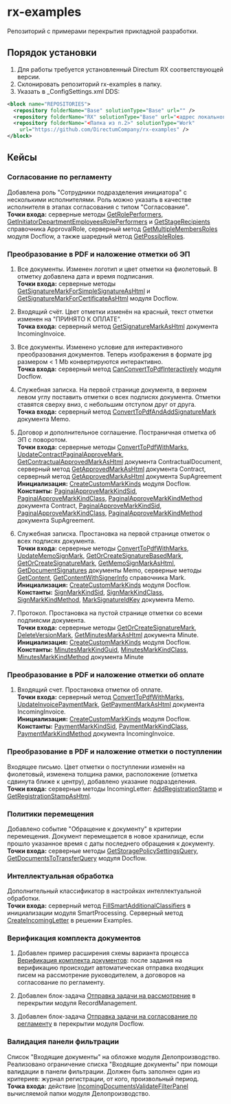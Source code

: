 ﻿# rx-examples

Репозиторий с примерами перекрытия прикладной разработки.

## Порядок установки

1. Для работы требуется установленный Directum RX соответствующей версии.
2. Склонировать репозиторий rx-examples в папку.
3. Указать в _ConfigSettings.xml DDS:
```xml
<block name="REPOSITORIES">
  <repository folderName="Base" solutionType="Base" url="" />
  <repository folderName="RX" solutionType="Base" url="<адрес локального репозитория>" />
  <repository folderName="<Папка из п.2>" solutionType="Work" 
    url="https://github.com/DirectumCompany/rx-examples" />
</block>
```

## Кейсы

### Согласование по регламенту
Добавлена роль "Сотрудники подразделения инициатора" с несколькими исполнителями. Роль можно указать в качестве исполнителя в этапах согласования с типом "Согласование".
<br>**Точки входа:** серверные методы [GetRolePerformers](https://github.com/DirectumCompany/rx-examples/blob/master/src/Packages/Sungero.Examples/Sungero.Examples.Server/ApprovalRole/ApprovalRoleServerFunctions.cs#L17-L23), [GetInitiatorDepartmentEmployeesRolePerformers](https://github.com/DirectumCompany/rx-examples/blob/master/src/Packages/Sungero.Examples/Sungero.Examples.Server/ApprovalRole/ApprovalRoleServerFunctions.cs#L30-L40) и [GetStageRecipients](https://github.com/DirectumCompany/rx-examples/blob/e4d9f7f59195ad58abfc05e4146c6534c426e674/src/Packages/Sungero.Examples/Sungero.Examples.Server/ApprovalStage/ApprovalStageServerFunctions.cs#L12-L28) справочника ApprovalRole, серверный метод [GetMultipleMembersRoles](https://github.com/DirectumCompany/rx-examples/blob/e4d9f7f59195ad58abfc05e4146c6534c426e674/src/Packages/Sungero.Examples/Sungero.Examples.Server/Sungero.Docflow/ModuleServerFunctions.cs#L123-L129) модуля Docflow, а также шаредный метод [GetPossibleRoles](https://github.com/DirectumCompany/rx-examples/blob/master/src/Packages/Sungero.Examples/Sungero.Examples.Shared/ApprovalStage/ApprovalStageSharedFunctions.cs#L16-L24).

### Преобразование в PDF и наложение отметки об ЭП

1. Все документы. Изменен логотип и цвет отметки на фиолетовый. В отметку добавлена дата и время подписания. 
<br>**Точки входа:** серверные методы [GetSignatureMarkForSimpleSignatureAsHtml](https://github.com/DirectumCompany/rx-examples/blob/master/src/Packages/Sungero.Examples/Sungero.Examples.Server/Sungero.Docflow/ModuleServerFunctions.cs#L22-L35) и [GetSignatureMarkForCertificateAsHtml](https://github.com/DirectumCompany/rx-examples/blob/master/src/Packages/Sungero.Examples/Sungero.Examples.Server/Sungero.Docflow/ModuleServerFunctions.cs#L48-L74) модуля Docflow.

2. Входящий счёт. Цвет отметки изменён на красный, текст отметки изменен на "ПРИНЯТО К ОПЛАТЕ". 
<br>**Точка входа:** серверный метод [GetSignatureMarkAsHtml](https://github.com/DirectumCompany/rx-examples/blob/master/src/Packages/Sungero.Examples/Sungero.Examples.Server/IncomingInvoice/IncomingInvoiceServerFunctions.cs#L17-L29) документа IncomingInvoice. 

3. Все документы. Изменено условие для интерактивного преобразования документов. Теперь изображения в формате jpg размером < 1 Mb конвертируются интерактивно. 
<br>**Точка входа:** серверный метод [CanConvertToPdfInteractively](https://github.com/DirectumCompany/rx-examples/blob/master/src/Packages/Sungero.Examples/Sungero.Examples.Server/Sungero.Docflow/ModuleServerFunctions.cs#L81-L88) модуля Docflow. 

4. Служебная записка. На первой странице документа, в верхнем левом углу поставить отметки о всех подписях документа. Отметки ставятся сверху вниз, с небольшим отступом друг от друга. 
<br>**Точка входа:** серверный метод [ConvertToPdfAndAddSignatureMark](https://github.com/DirectumCompany/rx-examples/blob/master/src/Packages/Sungero.Examples/Sungero.Examples.Server/Memo/MemoServerFunctions.cs#L48-L128) документа Memo. 

5. Договор и дополнительное соглашение. Постраничная отметка об ЭП с поворотом.
<br>**Точки входа:** серверные методы [ConvertToPdfWithMarks](https://github.com/DirectumCompany/rx-examples/blob/4.11/src/Packages/Sungero.Examples/Sungero.Examples.Server/ContractualDocument/ContractualDocumentServerFunctions.cs#L17-L24), [UpdateContractPaginalApproveMark](https://github.com/DirectumCompany/rx-examples/blob/4.11/src/Packages/Sungero.Examples/Sungero.Examples.Server/ContractualDocument/ContractualDocumentServerFunctions.cs#L30-L48), [GetContractualApprovedMarkAsHtml](https://github.com/DirectumCompany/rx-examples/blob/4.11/src/Packages/Sungero.Examples/Sungero.Examples.Server/ContractualDocument/ContractualDocumentServerFunctions.cs#L56-L68) документа ContractualDocument, серверный метод [GetApprovedMarkAsHtml](https://github.com/DirectumCompany/rx-examples/blob/4.11/src/Packages/Sungero.Examples/Sungero.Examples.Server/Contract/ContractServerFunctions.cs#L17-L20) документа Contract, серверный метод [GetApprovedMarkAsHtml](https://github.com/DirectumCompany/rx-examples/blob/4.11/src/Packages/Sungero.Examples/Sungero.Examples.Server/SupAgreement/SupAgreementServerFunctions.cs#L17-L20) документа SupAgreement
<br>**Инициализация:** [CreateCustomMarkKinds](https://github.com/DirectumCompany/rx-examples/blob/4.11/src/Packages/Sungero.Examples/Sungero.Examples.Server/Sungero.Docflow/ModuleInitializer.cs#L21-L43) модуля Docflow.
<br>**Константы:** [PaginalApproveMarkKindSid](https://github.com/DirectumCompany/rx-examples/blob/4.11/src/Packages/Sungero.Examples/Sungero.Examples.Shared/Contract/ContractConstants.cs#L10), [PaginalApproveMarkKindClass](https://github.com/DirectumCompany/rx-examples/blob/4.11/src/Packages/Sungero.Examples/Sungero.Examples.Shared/Contract/ContractConstants.cs#L14), [PaginalApproveMarkKindMethod](https://github.com/DirectumCompany/rx-examples/blob/4.11/src/Packages/Sungero.Examples/Sungero.Examples.Shared/Contract/ContractConstants.cs#L18) документа Contract, [PaginalApproveMarkKindSid](https://github.com/DirectumCompany/rx-examples/blob/4.11/src/Packages/Sungero.Examples/Sungero.Examples.Shared/SupAgreement/SupAgreementConstants.cs#L10), [PaginalApproveMarkKindClass](https://github.com/DirectumCompany/rx-examples/blob/4.11/src/Packages/Sungero.Examples/Sungero.Examples.Shared/SupAgreement/SupAgreementConstants.cs#L14), [PaginalApproveMarkKindMethod](https://github.com/DirectumCompany/rx-examples/blob/4.11/src/Packages/Sungero.Examples/Sungero.Examples.Shared/SupAgreement/SupAgreementConstants.cs#L18) документа SupAgreement.

6. Служебная записка. Простановка на первой странице отметок о всех подписях документа.
<br>**Точки входа:** серверные методы [ConvertToPdfWithMarks](https://github.com/DirectumCompany/rx-examples/blob/4.11/src/Packages/Sungero.Examples/Sungero.Examples.Server/Memo/MemoServerFunctions.cs#L19-L25), [UpdateMemoSignMark](https://github.com/DirectumCompany/rx-examples/blob/4.11/src/Packages/Sungero.Examples/Sungero.Examples.Server/Memo/MemoServerFunctions.cs#L31-L44), [GetOrCreateSignatureBasedMark](https://github.com/DirectumCompany/rx-examples/blob/4.11/src/Packages/Sungero.Examples/Sungero.Examples.Server/Memo/MemoServerFunctions.cs#L52-L69), [GetOrCreateSignatureMark](https://github.com/DirectumCompany/rx-examples/blob/4.11/src/Packages/Sungero.Examples/Sungero.Examples.Server/Memo/MemoServerFunctions.cs#L76-L80), [GetMemoSignMarkAsHtml](https://github.com/DirectumCompany/rx-examples/blob/4.11/src/Packages/Sungero.Examples/Sungero.Examples.Server/Memo/MemoServerFunctions.cs#L87-L91), [GetDocumentSignatures](https://github.com/DirectumCompany/rx-examples/blob/4.11/src/Packages/Sungero.Examples/Sungero.Examples.Server/Memo/MemoServerFunctions.cs#L98-L105) документы Memo, серверные методы [GetContent](https://github.com/DirectumCompany/rx-examples/blob/4.11/src/Packages/Sungero.Examples/Sungero.Examples.Server/Mark/MarkServerFunctions.cs#L17-L36), [GetContentWithSignerInfo](https://github.com/DirectumCompany/rx-examples/blob/4.11/src/Packages/Sungero.Examples/Sungero.Examples.Server/Mark/MarkServerFunctions.cs#L44-L50) справочника Mark.
<br>**Инициализация:** [CreateCustomMarkKinds](https://github.com/DirectumCompany/rx-examples/blob/4.11/src/Packages/Sungero.Examples/Sungero.Examples.Server/Sungero.Docflow/ModuleInitializer.cs#L21-L43) модуля Docflow.
<br>**Константы:** [SignMarkKindSid](https://github.com/DirectumCompany/rx-examples/blob/4.11/src/Packages/Sungero.Examples/Sungero.Examples.Shared/Memo/MemoConstants.cs#L10), [SignMarkKindClass](https://github.com/DirectumCompany/rx-examples/blob/4.11/src/Packages/Sungero.Examples/Sungero.Examples.Shared/Memo/MemoConstants.cs#L14), [SignMarkKindMethod](https://github.com/DirectumCompany/rx-examples/blob/4.11/src/Packages/Sungero.Examples/Sungero.Examples.Shared/Memo/MemoConstants.cs#L18), [MarkSignatureIdKey](https://github.com/DirectumCompany/rx-examples/blob/4.11/src/Packages/Sungero.Examples/Sungero.Examples.Shared/Memo/MemoConstants.cs#L22) документа Memo.

7. Протокол. Простановка на пустой странице отметки со всеми подпиясми документа.
<br>**Точки входа:** серверные методы [GetOrCreateSignatureMark](https://github.com/DirectumCompany/rx-examples/blob/4.11/src/Packages/Sungero.Examples/Sungero.Examples.Server/Minutes/MinutesServerFunctions.cs#L16-L23), [DeleteVersionMark](https://github.com/DirectumCompany/rx-examples/blob/4.11/src/Packages/Sungero.Examples/Sungero.Examples.Server/Minutes/MinutesServerFunctions.cs#L31-L38), [GetMinutesMarkAsHtml](https://github.com/DirectumCompany/rx-examples/blob/4.11/src/Packages/Sungero.Examples/Sungero.Examples.Server/Minutes/MinutesServerFunctions.cs#L45-L66) документа Minute.
<br>**Инициализация:** [CreateCustomMarkKinds](https://github.com/DirectumCompany/rx-examples/blob/4.11/src/Packages/Sungero.Examples/Sungero.Examples.Server/Sungero.Docflow/ModuleInitializer.cs#L21-L43) модуля Docflow.
<br>**Константы:** [MinutesMarkKindGuid](https://github.com/DirectumCompany/rx-examples/blob/4.11/src/Packages/Sungero.Examples/Sungero.Examples.Shared/Minutes/MinutesConstants.cs#L9), [MinutesMarkKindClass](https://github.com/DirectumCompany/rx-examples/blob/4.11/src/Packages/Sungero.Examples/Sungero.Examples.Shared/Minutes/MinutesConstants.cs#L12), [MinutesMarkKindMethod](https://github.com/DirectumCompany/rx-examples/blob/4.11/src/Packages/Sungero.Examples/Sungero.Examples.Shared/Minutes/MinutesConstants.cs#L15) документа Minute

### Преобразование в PDF и наложение отметки об оплате

1. Входящий счет. Простановка отметки об оплате.
<br>**Точки входа:** серверный метод [ConvertToPdfWithMarks](https://github.com/DirectumCompany/rx-examples/blob/4.11/src/Packages/Sungero.Examples/Sungero.Examples.Server/IncomingInvoice/IncomingInvoiceServerFunctions.cs#L18-L25), [UpdateInvoicePaymentMark](https://github.com/DirectumCompany/rx-examples/blob/4.11/src/Packages/Sungero.Examples/Sungero.Examples.Server/IncomingInvoice/IncomingInvoiceServerFunctions.cs#L33-L48), [GetPaymentMarkAsHtml](https://github.com/DirectumCompany/rx-examples/blob/4.11/src/Packages/Sungero.Examples/Sungero.Examples.Server/IncomingInvoice/IncomingInvoiceServerFunctions.cs#L54-L57) документа IncomingInvoice.
<br>**Инициализация:** [CreateCustomMarkKinds](https://github.com/DirectumCompany/rx-examples/blob/4.11/src/Packages/Sungero.Examples/Sungero.Examples.Server/Sungero.Docflow/ModuleInitializer.cs#L21-L43) модуля Docflow.
<br>**Константы:** [PaymentMarkKindSid](https://github.com/DirectumCompany/rx-examples/blob/4.11/src/Packages/Sungero.Examples/Sungero.Examples.Shared/IncomingInvoice/IncomingInvoiceConstants.cs#L10), [PaymentMarkKindClass](https://github.com/DirectumCompany/rx-examples/blob/4.11/src/Packages/Sungero.Examples/Sungero.Examples.Shared/IncomingInvoice/IncomingInvoiceConstants.cs#L14), [PaymentMarkKindMethod](https://github.com/DirectumCompany/rx-examples/blob/4.11/src/Packages/Sungero.Examples/Sungero.Examples.Shared/IncomingInvoice/IncomingInvoiceConstants.cs#L18) документа IncomingInvoice.

### Преобразование в PDF и наложение отметки о поступлении
Входящее письмо. Цвет отметки о поступлении изменён на фиолетовый, изменена толщина рамки, расположение (отметка сдвинута ближе к центру), добавлено указание подразделения.
<br>**Точки входа:** серверные методы IncomingLetter: [AddRegistrationStamp](https://github.com/DirectumCompany/rx-examples/blob/master/src/Packages/Sungero.Examples/Sungero.Examples.Server/IncomingLetter/IncomingLetterServerFunctions.cs#L47-L50) и [GetRegistrationStampAsHtml](https://github.com/DirectumCompany/rx-examples/blob/master/src/Packages/Sungero.Examples/Sungero.Examples.Server/IncomingLetter/IncomingLetterServerFunctions.cs#L17-L38).

### Политики перемещения 
Добавлено событие "Обращение к документу" в критерии перемещения. Документ перемещается в новое хранилище, если прошло указанное время с даты последнего обращения к документу. 
<br>**Точки входа:** серверные методы [GetStoragePolicySettingsQuery](https://github.com/DirectumCompany/rx-examples/blob/master/src/Packages/Sungero.Examples/Sungero.Examples.Server/Sungero.Docflow/ModuleServerFunctions.cs#L95-L98), [GetDocumentsToTransferQuery](https://github.com/DirectumCompany/rx-examples/blob/master/src/Packages/Sungero.Examples/Sungero.Examples.Server/Sungero.Docflow/ModuleServerFunctions.cs#L104-L107) модуля Docflow.
 
### Интеллектуальная обработка
Дополнительный классификатор в настройках интеллектуальной обработки. 
<br>**Точки входа:** серверный метод [FillSmartAdditionalClassifiers](https://github.com/DirectumCompany/rx-examples/blob/master/src/Packages/Sungero.Examples/Sungero.Examples.Server/Sungero.SmartProcessing/ModuleInitializer.cs#L25-L42) в инициализации модуля SmartProcessing. Серверный метод [CreateIncomingLetter](https://github.com/DirectumCompany/rx-examples/blob/master/src/Packages/Sungero.Examples/Sungero.Examples.Server/ModuleServerFunctions.cs#L22-L35) в решении Examples.

### Верификация комплекта документов

1. Добавлен пример расширения схемы варианта процесса [Верификация комплекта документов](https://github.com/DirectumCompany/rx-examples/tree/master/env/ProcessKinds_Examples/VerificationTask_EndToEndProcesses.datx): после задания на верификацию происходит автоматическая отправка входящих писем на рассмотрение руководителем, а договоров на согласование по регламенту.

2. Добавлен блок-задача [Отправка задачи на рассмотрение](https://github.com/DirectumCompany/rx-examples/blob/master/src/Packages/Sungero.Examples/Sungero.Examples.Server/Sungero.RecordManagement/ModuleBlockHandlers.cs#L13-L28) в перекрытии модуля RecordManagement.

3. Добавлен блок-задача [Отправка задачи на согласование по регламенту](https://github.com/DirectumCompany/rx-examples/blob/master/src/Packages/Sungero.Examples/Sungero.Examples.Server/Sungero.Docflow/ModuleBlockHandlers.cs#L13-L37) в перекрытии модуля Docflow.
 
### Валидация панели фильтрации 
Список "Входящие документы" на обложке модуля Делопроизводство. Реализовано ограничение списка "Входящие документы" при помощи валидации в панели фильтрации. Должен быть заполнен один из критериев: журнал регистрации, от кого, произвольный период. 
<br>**Точка входа:** действие [IncomingDocumentsValidateFilterPanel](https://github.com/DirectumCompany/rx-examples/blob/master/src/Packages/Sungero.Examples/Sungero.Examples.ClientBase/Sungero.RecordManagementUI/ModuleHandlers.cs#L12-L16) вычисляемой папки модуля Делопроизводство.
